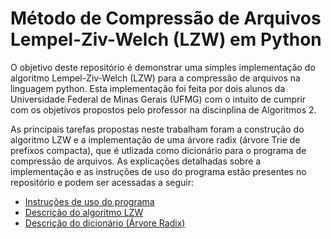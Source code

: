 # Método de Compressão de Arquivos Lempel-Ziv-Welch (LZW) em Python

O objetivo deste repositório é demonstrar uma simples implementação do algoritmo Lempel-Ziv-Welch (LZW) para a compressão de arquivos na linguagem python. Esta implementação foi feita por dois alunos da Universidade Federal de Minas Gerais (UFMG) com o intuito de cumprir com os objetivos propostos pelo professor na discinplina de Algoritmos 2.

As principais tarefas propostas neste trabalham foram a construção do algoritmo LZW e a implementação de uma árvore radix (árvore Trie de prefixos compacta), que é utlizada como dicionário para o programa de compressão de arquivos. As explicações detalhadas sobre a implementação e as instruções de uso do programa estão presentes no repositório e podem ser acessadas a seguir:

- [Instruções de uso do programa](https://github.com/souza-marcos/LZW-Compressor/blob/main/user/uso.md)
- [Descrição do algoritmo LZW](https://github.com/souza-marcos/LZW-Compressor/blob/main/user/lzw.md)
- [Descrição do dicionário (Árvore Radix)](https://github.com/souza-marcos/LZW-Compressor/blob/main/user/radixTree.md)